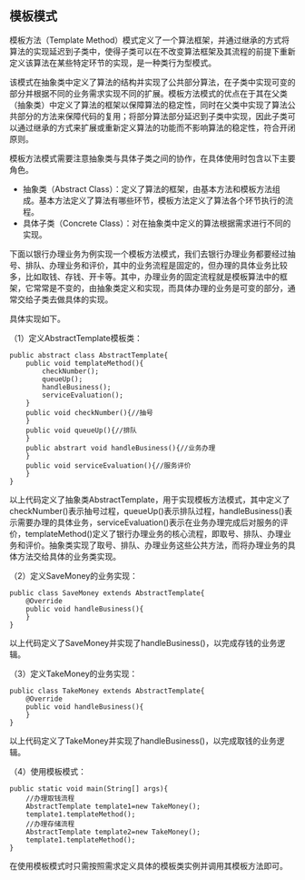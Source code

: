 ## 模板模式

模板方法（Template Method）模式定义了一个算法框架，并通过继承的方式将算法的实现延迟到子类中，使得子类可以在不改变算法框架及其流程的前提下重新定义该算法在某些特定环节的实现，是一种类行为型模式。

该模式在抽象类中定义了算法的结构并实现了公共部分算法，在子类中实现可变的部分并根据不同的业务需求实现不同的扩展。模板方法模式的优点在于其在父类（抽象类）中定义了算法的框架以保障算法的稳定性，同时在父类中实现了算法公共部分的方法来保障代码的复用；将部分算法部分延迟到子类中实现，因此子类可以通过继承的方式来扩展或重新定义算法的功能而不影响算法的稳定性，符合开闭原则。

模板方法模式需要注意抽象类与具体子类之间的协作，在具体使用时包含以下主要角色。

- 抽象类（Abstract Class）：定义了算法的框架，由基本方法和模板方法组成。基本方法定义了算法有哪些环节，模板方法定义了算法各个环节执行的流程。
- 具体子类（Concrete Class）：对在抽象类中定义的算法根据需求进行不同的实现。

下面以银行办理业务为例实现一个模板方法模式，我们去银行办理业务都要经过抽号、排队、办理业务和评价，其中的业务流程是固定的，但办理的具体业务比较多，比如取钱、存钱、开卡等。其中，办理业务的固定流程就是模板算法中的框架，它常常是不变的，由抽象类定义和实现，而具体办理的业务是可变的部分，通常交给子类去做具体的实现。

具体实现如下。

（1）定义AbstractTemplate模板类：

```
public abstract class AbstractTemplate{
	public void templateMethod(){
		checkNumber();
		queueUp();
		handleBusiness();
		serviceEvaluation();
	}
	public void checkNumber(){//抽号
	}
	public void queueUp(){//排队
	}
	public abstrart void handleBusiness(){//业务办理
	}
	public void serviceEvaluation(){//服务评价
	}
}
```

以上代码定义了抽象类AbstractTemplate，用于实现模板方法模式，其中定义了checkNumber()表示抽号过程，queueUp()表示排队过程，handleBusiness()表示需要办理的具体业务，serviceEvaluation()表示在业务办理完成后对服务的评价，templateMethod()定义了银行办理业务的核心流程，即取号、排队、办理业务和评价。抽象类实现了取号、排队、办理业务这些公共方法，而将办理业务的具体方法交给具体的业务类实现。

（2）定义SaveMoney的业务实现：

```
public class SaveMoney extends AbstractTemplate{
	@Override
	public void handleBusiness(){
	}
}
```

以上代码定义了SaveMoney并实现了handleBusiness()，以完成存钱的业务逻辑。

（3）定义TakeMoney的业务实现：

```
public class TakeMoney extends AbstractTemplate{
	@Override
	public void handleBusiness(){
	}
}
```

以上代码定义了TakeMoney并实现了handleBusiness()，以完成取钱的业务逻辑。

（4）使用模板模式：

```
public static void main(String[] args){
	//办理取钱流程
	AbstractTemplate template1=new TakeMoney();
	template1.templateMethod();
	//办理存储流程
	AbstractTemplate template2=new TakeMoney();
	template1.templateMethod();
}
```

在使用模板模式时只需按照需求定义具体的模板类实例并调用其模板方法即可。